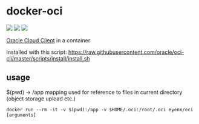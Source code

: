 # docker-oci

![](https://github.com/eyenx/docker-oci/workflows/build/badge.svg)
[![](https://images.microbadger.com/badges/image/eyenx/oci.svg)](https://microbadger.com/images/eyenx/oci "Get your own image badge on microbadger.com") [![](https://images.microbadger.com/badges/version/eyenx/oci.svg)](https://microbadger.com/images/eyenx/oci "Get your own version badge on microbadger.com")


[Oracle Cloud Client](https://github.com/oracle/oci-cli) in a container

Installed with this script: https://raw.githubusercontent.com/oracle/oci-cli/master/scripts/install/install.sh

## usage

$(pwd) -> /app mapping used for reference to files in current directory (object storage upload etc.)

```
docker run --rm -it -v $(pwd):/app -v $HOME/.oci:/root/.oci eyenx/oci [arguments]
```



